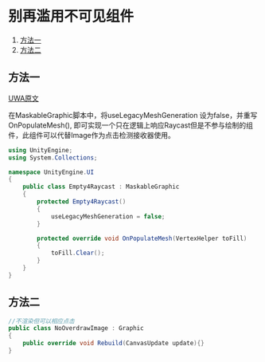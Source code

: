 # 别再滥用不可见组件

1. [方法一](#1)
2. [方法二](#2)

## <div id = "1">方法一<div>

[UWA原文](https://blog.uwa4d.com/archives/fillrate.html)

在MaskableGraphic脚本中，将useLegacyMeshGeneration 设为false，并重写OnPopulateMesh(), 即可实现一个只在逻辑上响应Raycast但是不参与绘制的组件，此组件可以代替Image作为点击检测接收器使用。

```C#
using UnityEngine;
using System.Collections;

namespace UnityEngine.UI
{
    public class Empty4Raycast : MaskableGraphic
    {
        protected Empty4Raycast()
        {
            useLegacyMeshGeneration = false;
        }

        protected override void OnPopulateMesh(VertexHelper toFill)
        {
            toFill.Clear();
        }
    }
}
```

## <div id = "1">方法二<div>

```C#
//不渲染但可以相应点击
public class NoOverdrawImage : Graphic
{
    public override void Rebuild(CanvasUpdate update){}
}   
```